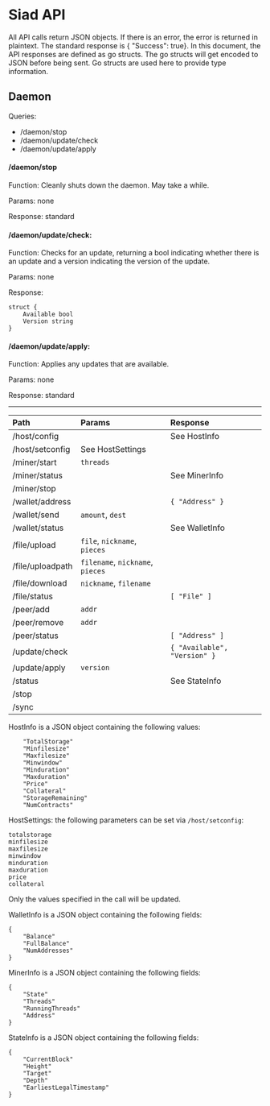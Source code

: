 Siad API
========

All API calls return JSON objects. If there is an error, the error is returned
in plaintext. The standard response is { "Success": true}. In this document,
the API responses are defined as go structs. The go structs will get encoded to
JSON before being sent. Go structs are used here to provide type information.

Daemon
------

Queries:

* /daemon/stop
* /daemon/update/check
* /daemon/update/apply

#### /daemon/stop

Function: Cleanly shuts down the daemon. May take a while.

Params: none

Response: standard

#### /daemon/update/check:

Function: Checks for an update, returning a bool indicating whether
there is an update and a version indicating the version of the update.

Params: none

Response:
```
struct {
	Available bool
	Version string
}
```

#### /daemon/update/apply:

Function: Applies any updates that are available.

Params: none

Response: standard

-----

| Path              | Params                           | Response                     |
|:------------------|:---------------------------------|:-----------------------------|
| /host/config      |                                  | See HostInfo                 |
| /host/setconfig   | See HostSettings                 |                              |
| /miner/start      | `threads`                        |                              |
| /miner/status     |                                  | See MinerInfo                |
| /miner/stop       |                                  |                              |
| /wallet/address   |                                  | `{ "Address" }`              |
| /wallet/send      | `amount`, `dest`                 |                              |
| /wallet/status    |                                  | See WalletInfo               |
| /file/upload      | `file`, `nickname`, `pieces`     |                              |
| /file/uploadpath  | `filename`, `nickname`, `pieces` |                              |
| /file/download    | `nickname`, `filename`           |                              |
| /file/status      |                                  | `[ "File" ]`                 |
| /peer/add         | `addr`                           |                              |
| /peer/remove      | `addr`                           |                              |
| /peer/status      |                                  | `[ "Address" ]`              |
| /update/check     |                                  | `{ "Available", "Version" }` |
| /update/apply     | `version`                        |                              |
| /status           |                                  | See StateInfo                |
| /stop             |                                  |                              |
| /sync             |                                  |                              |

HostInfo is a JSON object containing the following values:
```
    "TotalStorage"
    "Minfilesize"
    "Maxfilesize"
    "Minwindow"
    "Minduration"
    "Maxduration"
    "Price"
    "Collateral"
    "StorageRemaining"
    "NumContracts"
```

HostSettings: the following parameters can be set via `/host/setconfig`:
```
totalstorage
minfilesize
maxfilesize
minwindow
minduration
maxduration
price
collateral
```
Only the values specified in the call will be updated.

WalletInfo is a JSON object containing the following fields:
```
{
    "Balance"
    "FullBalance"
    "NumAddresses"
}
```

MinerInfo is a JSON object containing the following fields:
```
{
    "State"
    "Threads"
    "RunningThreads"
    "Address"
}
```

StateInfo is a JSON object containing the following fields:
```
{
    "CurrentBlock"
    "Height"
    "Target"
    "Depth"
    "EarliestLegalTimestamp"
}
```
